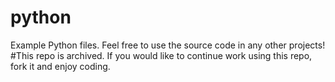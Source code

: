 # python
Example Python files.
Feel free to use the source code in any other projects!
#This repo is archived.
If you would like to continue work using this repo, fork it and enjoy coding.
